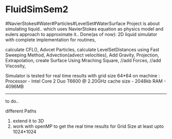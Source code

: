 FluidSimSem2
============
#NavierStokes#Water#Particles#LevelSet#WaterSurface
Project is about simulating liquid.. which uses NavierStokes equation as physics model and eulers approach to approximate it..
Done(as of now): 2D liquid simulator with complete implementation for routines,

calculate CFL(),
Advcet Particles,
calculate LevelSetDistances using Fast Sweeping Method,
Advection(advect velocities),
Add Gravity,
Projection,
Extrapolation,
create Surface Using Mraching Square,
//add Forces,
//add Viscosity,

Simulator is tested for real time results with grid size 64*64 on machine :
Processor - Intel Core 2 Duo T6600 @ 2.20GHz
cache size - 2048kb
RAM - 4096MB

-------
to do..

different Paths
1. extend it to 3D
2. work with openMP to get the real time results for Grid Size at least upto 1024*1024



